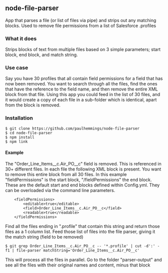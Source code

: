 ## node-file-parser
App that parses a file (or list of files via pipe) and strips out any matching blocks. Used to remove file permissions from a list of Salesforce .profiles

### What it does
Strips blocks of text from multiple files based on 3 simple parameters; start block, end block, and match string.

### Use case
Say you have 30 profiles that all contain field permissions for a field that has now been removed. You want to search through all the files, find the ones that have the reference to the field name, and then remove the entire XML block from that file. Using this app you could feed in the list of 30 files, and it would create a copy of each file in a sub-folder which is identical, apart from the block is removed.

### Installation
```
$ git clone https://github.com/paulhemmings/node-file-parser
$ cd node-file-parser
$ npm install
$ npm link
```

#### Example
The "Order_Line_Items__c.Air_PO__c" field is removed. This is referenced in 30+ different files. In each file the following XML block is present. You want to remove this entire block from all 30 files. In this example "fieldPermissions" is the start block, "/fieldPermissions" the end block. These are the default start and end blocks defined within Config.yml. They can be overloaded via the command line parameters.
```
    <fieldPermissions>
        <editable>true</editable>
        <field>Order_Line_Items__c.Air_PO__c</field>
        <readable>true</readable>
    </fieldPermissions>
```

Find all the files ending in ".profile" that contain this string and return those files as a 1 column list. Feed those list of files into the file parser, giving it the match string (field to be removed)

```
$ git grep Order_Line_Items__c.Air_PO__c -- '*.profile' | cut -d':' -f1 | file-parser matchString='Order_Line_Items__c.Air_PO__c'
```

This will process all the files in parallel. Go to the folder "parser-output" and see all the files with their original names and content, minus that block
